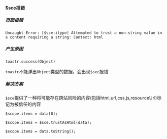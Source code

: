 #### $sce报错

 ##### 页面报错

 ```
 Uncaught Error: [$sce:itype] Attempted to trust a non-string value in a content requiring a string: Context: html
 ```

##### 产生原因

`toastr.success(Object)`

`toastr`不能弹出`Object`类型的数据，会出现`$sec`报错


 ##### 解决方案
 
 `$sce`提供了一种将可能存在跨站风险的内容(包括html,url,css,js,resourceUrl)标记为被信任的内容

 ```
 $scope.items = data[0];
 ```
 
```
$scope.items = $sce.trustAsHtml(data);
```

```
$scope.items = data.toString();
```